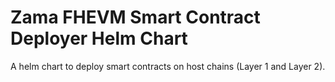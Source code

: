 # Zama FHEVM Smart Contract Deployer Helm Chart

A helm chart to deploy smart contracts on host chains (Layer 1 and Layer 2).
